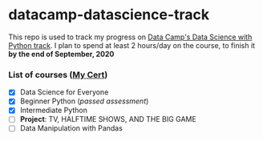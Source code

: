 # datacamp-datascience-track
This repo is used to track my progress on [Data Camp's Data Science with Python track](https://www.datacamp.com/tracks/data-scientist-with-python). I plan to spend at least 2 hours/day on the course, to finish it **by the end of September, 2020**

### List of courses ([My Cert](https://drive.google.com/drive/folders/1QukEeeeakKnBN3OyT9ZS1hOxNONd-DAr?usp=sharing))
- [x] Data Science for Everyone
- [x] Beginner Python (*passed assessment*)
- [x] Intermediate Python
- [ ] **Project**: TV, HALFTIME SHOWS, AND THE BIG GAME
- [ ] Data Manipulation with Pandas
